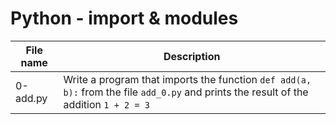 # Python - import & modules

| File name | Description                                                                                                                           |
| --------- | ------------------------------------------------------------------------------------------------------------------------------------- |
| 0-add.py  | Write a program that imports the function `def add(a, b):` from the file `add_0.py` and prints the result of the addition `1 + 2 = 3` |

